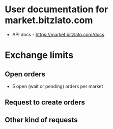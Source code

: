 # User documentation for market.bitzlato.com

* API docs - https://market.bitzlato.com/docs

# Exchange limits

## Open orders

*  5 open (wait or pending) orders per market

## Request to create orders

## Other kind of requests
